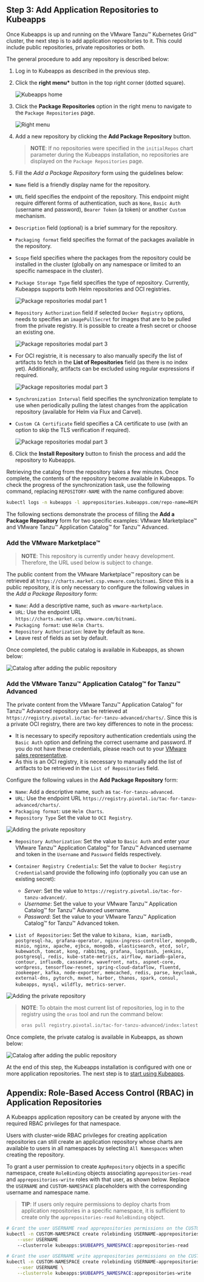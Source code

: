 ## Step 3: Add Application Repositories to Kubeapps

Once Kubeapps is up and running on the VMware Tanzu™ Kubernetes Grid™ cluster, the next step is to add application repositories to it. This could include public repositories, private repositories or both.

The general procedure to add any repository is described below:

1. Log in to Kubeapps as described in the previous step.
2. Click the **right menu\*** button in the top right corner (dotted square).

   ![Kubeapps home](../../img/kubeapps-on-tkg/kubeapps-applications-empty.png)

3. Click the **Package Repositories** option in the right menu to navigate to the `Package Repositories` page.

   ![Right menu](../../img/kubeapps-on-tkg/kubeapps-menu-right.png)

4. Add a new repository by clicking the **Add Package Repository** button.

   > **NOTE**: If no repositories were specified in the `initialRepos` chart parameter during the Kubeapps installation, no repositories are displayed on the `Package Repositories` page.

5. Fill the _Add a Package Repository_ form using the guidelines below:

- `Name` field is a friendly display name for the repository.
- `URL` field specifies the endpoint of the repository. This endpoint might require different forms of authentication, such as `None`, `Basic Auth` (username and password), `Bearer Token` (a token) or another `Custom` mechanism.
- `Description` field (optional) is a brief summary for the repository.
- `Packaging format` field specifies the format of the packages available in the repository.
- `Scope` field specifies where the packages from the repository could be installed in the cluster (globally on any namespace or limited to an specific namespace in the cluster).
- `Package Storage Type` field specifies the type of repository. Currently, Kubeapps supports both Helm repositories and OCI registries.

  ![Package repositories modal part 1](../../img/kubeapps-on-tkg/apprepository-detail-general.png)

- `Repository Authorization` field if selected `Docker Registry` options, needs to specifies an `imagePullSecret` for images that are to be pulled from the private registry. It is possible to create a fresh secret or choose an existing one.

  ![Package repositories modal part 3](../../img/kubeapps-on-tkg/apprepository-authentication.png)

- For OCI registrie, it is necessary to also manually specify the list of artifacts to fetch in the **List of Repositories** field (as there is no index yet). Additionally, artifacts can be excluded using regular expressions if required.

  ![Package repositories modal part 3](../../img/kubeapps-on-tkg/apprepository-filtering.png)

- `Synchronization Interval` field specifies the synchronization template to use when periodically pulling the latest changes from the application repository (available for Helm via Flux and Carvel).
- `Custom CA Certificate` field specifies a CA certificate to use (with an option to skip the TLS verification if required).

  ![Package repositories modal part 3](../../img/kubeapps-on-tkg/apprepository-advanced.png)

6. Click the **Install Repository** button to finish the process and add the repository to Kubeapps.

Retrieving the catalog from the repository takes a few minutes. Once complete, the contents of the repository become available in Kubeapps. To check the progress of the synchronization task, use the following command, replacing `REPOSITORY-NAME` with the name configured above:

```bash
kubectl logs -n kubeapps -l apprepositories.kubeapps.com/repo-name=REPOSITORY-NAME
```

The following sections demonstrate the process of filling the **Add a Package Repository** form for two specific examples: VMware Marketplace™ and VMware Tanzu™ Application Catalog™ for Tanzu™ Advanced.

### Add the VMware Marketplace™

> **NOTE**: This repository is currently under heavy development. Therefore, the URL used below is subject to change.

The public content from the VMware Marketplace™ repository can be retrieved at `https://charts.market.csp.vmware.com/bitnami`. Since this is a public repository, it is only necessary to configure the following values in the _Add a Package Repository_ form:

- `Name`: Add a descriptive name, such as `vmware-marketplace`.
- `URL`: Use the endpoint URL `https://charts.market.csp.vmware.com/bitnami`.
- `Packaging format`: use `Helm Charts`.
- `Repository Authorization`: leave by default as `None`.
- Leave rest of fields as set by default.

Once completed, the public catalog is available in Kubeapps, as shown below:

![Catalog after adding the public repository](../../img/kubeapps-on-tkg/kubeapps-catalog-marketplace.png)

### Add the VMware Tanzu™ Application Catalog™ for Tanzu™ Advanced

The private content from the VMware Tanzu™ Application Catalog™ for Tanzu™ Advanced repository can be retrieved at `https://registry.pivotal.io/tac-for-tanzu-advanced/charts/`. Since this is a private OCI registry, there are two key differences to note in the process:

- It is necessary to specify repository authentication credentials using the `Basic Auth` option and defining the correct username and password. If you do not have these credentials, please reach out to your [VMware sales representative](https://www.vmware.com/company/contact_sales.html).
- As this is an OCI registry, it is necessary to manually add the list of artifacts to be retrieved in the `List of Repositories` field.

Configure the following values in the **Add Package Repository** form:

- `Name`: Add a descriptive name, such as `tac-for-tanzu-advanced`.
- `URL`: Use the endpoint URL `https://registry.pivotal.io/tac-for-tanzu-advanced/charts/`.
- `Packaging format`: use `Helm Charts`.
- `Repository Type` Set the value to `OCI Registry`.

![Adding the private repository](../../img/kubeapps-on-tkg/apprepository-example-tac.png)

- `Repository Authorization`: Set the value to `Basic Auth` and enter your VMware Tanzu™ Application Catalog™ for Tanzu™ Advanced username and token in the `Username` and `Password` fields respectively.
- `Container Registry Credentials`: Set the value to `Docker Registry Credentials`and provide the following info (optionally you can use an existing secret):

  - _Server_: Set the value to `https://registry.pivotal.io/tac-for-tanzu-advanced/`.
  - _Username_: Set the value to your VMware Tanzu™ Application Catalog™ for Tanzu™ Advanced username.
  - _Password_: Set the value to your VMware Tanzu™ Application Catalog™ for Tanzu™ Advanced token.

- `List of Repositories`: Set the value to `kibana, kiam, mariadb, postgresql-ha, grafana-operator, nginx-ingress-controller, mongodb, minio, nginx, apache, ejbca, mongodb, elasticsearch, etcd, solr, kubewatch, tomcat, kong, rabbitmq, grafana, logstash, jenkins, postgresql, redis, kube-state-metrics, airflow, mariadb-galera, contour, influxdb, cassandra, wavefront, nats, aspnet-core, wordpress, tensorflow-resnet, spring-cloud-dataflow, fluentd, zookeeper, kafka, node-exporter, memcached, redis, parse, keycloak, external-dns, pytorch, mxnet, harbor, thanos, spark, consul, kubeapps, mysql, wildfly, metrics-server`.

![Adding the private repository](../../img/kubeapps-on-tkg/apprepository-example-tac-auth.png)

> **NOTE**: To obtain the most current list of repositories, log in to the registry using the `oras` tool and run the command below:
>
> ```bash
> oras pull registry.pivotal.io/tac-for-tanzu-advanced/index:latest -a && cat asset-index.json | jq -r '.charts | map(.name) | join(",")'
> ```

Once complete, the private catalog is available in Kubeapps, as shown below:

![Catalog after adding the public repository](../../img/kubeapps-on-tkg/kubeapps-catalog-tac.png)

At the end of this step, the Kubeapps installation is configured with one or more application repositories. The next step is to [start using Kubeapps](./step-4.md).

## Appendix: Role-Based Access Control (RBAC) in Application Repositories

A Kubeapps application repository can be created by anyone with the required RBAC privileges for that namespace.

Users with cluster-wide RBAC privileges for creating application repositories can still create an application repository whose charts are available to users in all namespaces by selecting `All Namespaces` when creating the repository.

To grant a user permission to create `AppRepository` objects in a specific namespace, create `RoleBinding` objects associating `apprepositories-read` and `apprepositories-write` roles with that user, as shown below. Replace the `USERNAME` and `CUSTOM-NAMESPACE` placeholders with the corresponding username and namespace name.

> **TIP**: If users only require permissions to deploy charts from application repositories in a specific namespace, it is sufficient to create only the `apprepositories-read` `RoleBinding` object.

```bash
# Grant the user USERNAME read apprepositories permissions on the CUSTOM-NAMESPACE namespace
kubectl -n CUSTOM-NAMESPACE create rolebinding USERNAME-apprepositories-read \
    --user USERNAME
    --clusterrole kubeapps:$KUBEAPPS_NAMESPACE:apprepositories-read
```

```bash
# Grant the user USERNAME write apprepositories permissions on the CUSTOM-NAMESPACE namespace
kubectl -n CUSTOM-NAMESPACE create rolebinding USERNAME-apprepositories-write \
    --user USERNAME \
    --clusterrole kubeapps:$KUBEAPPS_NAMESPACE:apprepositories-write
```
